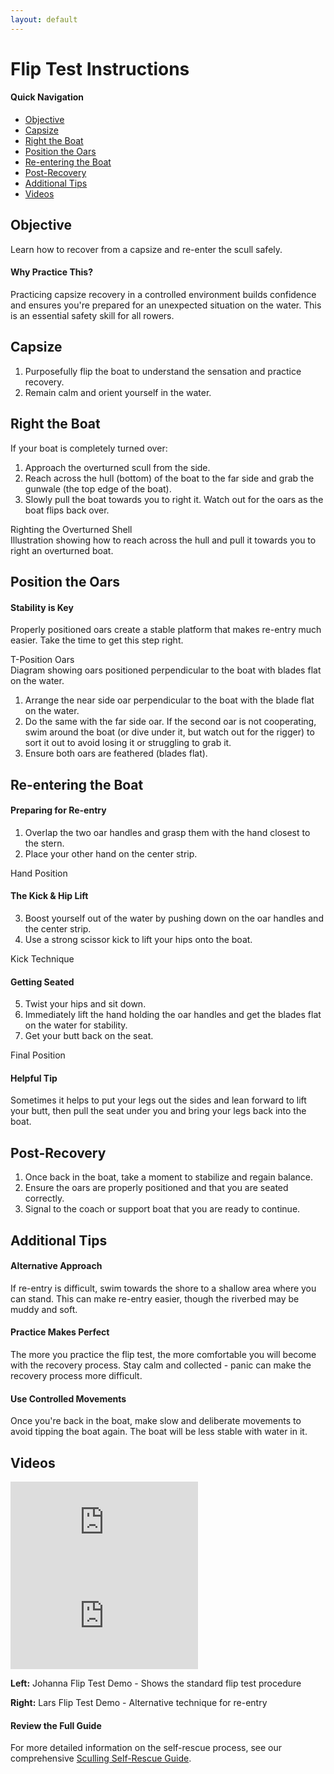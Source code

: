 ```yaml
---
layout: default
---
```


# Flip Test Instructions

<div class="page-toc float-right">
  <h4>Quick Navigation</h4>
  <ul>
    <li><a href="#objective">Objective</a></li>
    <li><a href="#capsize">Capsize</a></li>
    <li><a href="#right-the-boat">Right the Boat</a></li>
    <li><a href="#position-the-oars">Position the Oars</a></li>
    <li><a href="#re-entering-the-boat">Re-entering the Boat</a></li>
    <li><a href="#post-recovery">Post-Recovery</a></li>
    <li><a href="#additional-tips">Additional Tips</a></li>
    <li><a href="#videos">Videos</a></li>
  </ul>
</div>

## Objective

Learn how to recover from a capsize and re-enter the scull safely.

<div class="info-box note">
  <h4>Why Practice This?</h4>
  <p>Practicing capsize recovery in a controlled environment builds confidence and ensures you're prepared for an unexpected situation on the water. This is an essential safety skill for all rowers.</p>
</div>

## Capsize

1. Purposefully flip the boat to understand the sensation and practice recovery.  
2. Remain calm and orient yourself in the water.

## Right the Boat

<div class="two-col-grid">
  <div>
    <p>If your boat is completely turned over:</p>
    <ol>
      <li>Approach the overturned scull from the side.</li>
      <li>Reach across the hull (bottom) of the boat to the far side and grab the gunwale (the top edge of the boat).</li>
      <li>Slowly pull the boat towards you to right it. Watch out for the oars as the boat flips back over.</li>
    </ol>
  </div>
  <div class="image-placeholder">
    <div class="icon"><i class="fas fa-image"></i></div>
    <div class="title">Righting the Overturned Shell</div>
    <div class="description">Illustration showing how to reach across the hull and pull it towards you to right an overturned boat.</div>
  </div>
</div>

## Position the Oars

<div class="info-box tip">
  <h4>Stability is Key</h4>
  <p>Properly positioned oars create a stable platform that makes re-entry much easier. Take the time to get this step right.</p>
</div>

<div class="two-col-grid">
  <div class="image-placeholder">
    <div class="icon"><i class="fas fa-image"></i></div>
    <div class="title">T-Position Oars</div>
    <div class="description">Diagram showing oars positioned perpendicular to the boat with blades flat on the water.</div>
  </div>
  <div>
    <ol>
      <li>Arrange the near side oar perpendicular to the boat with the blade flat on the water.</li>
      <li>Do the same with the far side oar. If the second oar is not cooperating, swim around the boat (or dive under it, but watch out for the rigger) to sort it out to avoid losing it or struggling to grab it.</li>
      <li>Ensure both oars are feathered (blades flat).</li>
    </ol>
  </div>
</div>

## Re-entering the Boat

<div class="three-col-grid">
  <div>
    <h4>Preparing for Re-entry</h4>
    <ol>
      <li>Overlap the two oar handles and grasp them with the hand closest to the stern.</li>
      <li>Place your other hand on the center strip.</li>
    </ol>
    <div class="image-placeholder">
      <div class="icon"><i class="fas fa-image"></i></div>
      <div class="title">Hand Position</div>
    </div>
  </div>
  
  <div>
    <h4>The Kick & Hip Lift</h4>
    <ol start="3">
      <li>Boost yourself out of the water by pushing down on the oar handles and the center strip.</li>
      <li>Use a strong scissor kick to lift your hips onto the boat.</li>
    </ol>
    <div class="image-placeholder">
      <div class="icon"><i class="fas fa-image"></i></div>
      <div class="title">Kick Technique</div>
    </div>
  </div>
  
  <div>
    <h4>Getting Seated</h4>
    <ol start="5">
      <li>Twist your hips and sit down.</li>
      <li>Immediately lift the hand holding the oar handles and get the blades flat on the water for stability.</li>
      <li>Get your butt back on the seat.</li>
    </ol>
    <div class="image-placeholder">
      <div class="icon"><i class="fas fa-image"></i></div>
      <div class="title">Final Position</div>
    </div>
  </div>
</div>

<div class="info-box warning">
  <h4>Helpful Tip</h4>
  <p>Sometimes it helps to put your legs out the sides and lean forward to lift your butt, then pull the seat under you and bring your legs back into the boat.</p>
</div>

## Post-Recovery

1. Once back in the boat, take a moment to stabilize and regain balance.  
2. Ensure the oars are properly positioned and that you are seated correctly.  
3. Signal to the coach or support boat that you are ready to continue.

## Additional Tips

<div class="two-col-grid">
  <div>
    <h4>Alternative Approach</h4>
    <p>If re-entry is difficult, swim towards the shore to a shallow area where you can stand. This can make re-entry easier, though the riverbed may be muddy and soft.</p>
  </div>
  
  <div>
    <h4>Practice Makes Perfect</h4>
    <p>The more you practice the flip test, the more comfortable you will become with the recovery process. Stay calm and collected - panic can make the recovery process more difficult.</p>
  </div>
</div>

<div class="info-box note">
  <h4>Use Controlled Movements</h4>
  <p>Once you're back in the boat, make slow and deliberate movements to avoid tipping the boat again. The boat will be less stable with water in it.</p>
</div>

## Videos

<div class="video-grid">
  <div class="video-container">
    <iframe src="https://www.youtube.com/embed/lznN4_uCz9c" frameborder="0" allow="accelerometer; autoplay; clipboard-write; encrypted-media; gyroscope; picture-in-picture" allowfullscreen></iframe>
  </div>
  <div class="video-container">
    <iframe src="https://www.youtube.com/embed/bfJR2K18GZo" frameborder="0" allow="accelerometer; autoplay; clipboard-write; encrypted-media; gyroscope; picture-in-picture" allowfullscreen></iframe>
  </div>
</div>

<div class="video-item">
  <p><strong>Left:</strong> Johanna Flip Test Demo - Shows the standard flip test procedure</p>
  <p><strong>Right:</strong> Lars Flip Test Demo - Alternative technique for re-entry</p>
</div>

<div class="info-box tip">
  <h4>Review the Full Guide</h4>
  <p>For more detailed information on the self-rescue process, see our comprehensive <a href="Sculling_Self_Rescue_Guide.html">Sculling Self-Rescue Guide</a>.</p>
</div>
